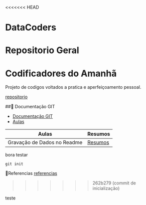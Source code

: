 <<<<<<< HEAD
# DataCoders
Repositorio Geral
=======

# Codificadores do Amanhã   

Projeto de codigos voltados a pratica e aperfeiçoamento pessoal.

[repositorio](google.com)

##🎫 Documentação GIT

- [Documentação GIT](google.com)
- [Aulas](resumos)

| Aulas | Resumos |
|-------| ------- |
|Gravação de Dados no Readme | [Resumos](google.com)

bora testar

```
git init
```

🎁Referencias
[referencias](google)
>>>>>>> 262b279 (commit de inicialização)

teste
